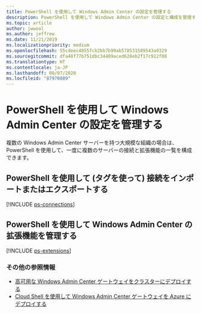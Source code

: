 ```yaml
---
title: PowerShell を使用して Windows Admin Center の設定を管理する
description: PowerShell を使用して Windows Admin Center の設定と構成を管理する方法について説明します。
ms.topic: article
author: jwwool
ms.author: jeffrew
ms.date: 11/21/2019
ms.localizationpriority: medium
ms.openlocfilehash: 55cdeec4855fcb2bb7b99ab578531589543a9329
ms.sourcegitcommit: dfa48f77b751dbc34409aced628eb2f17c912f08
ms.translationtype: HT
ms.contentlocale: ja-JP
ms.lasthandoff: 08/07/2020
ms.locfileid: "87970889"
---
```

# <a name="use-powershell-to-manage-windows-admin-center-settings"></a>PowerShell を使用して Windows Admin Center の設定を管理する

複数の Windows Admin Center サーバーを持つ大規模な組織の場合は、PowerShell を使用して、一度に複数のサーバーの接続と拡張機能の一覧を構成できます。

## <a name="use-powershell-to-import-or-export-your-connections-with-tags"></a>PowerShell を使用して (タグを使って) 接続をインポートまたはエクスポートする

[!INCLUDE [ps-connections](../includes/ps-connections.md)]

## <a name="manage-windows-admin-center-extensions-with-powershell"></a>PowerShell を使用して Windows Admin Center の拡張機能を管理する

[!INCLUDE [ps-extensions](../includes/ps-extensions.md)]

### <a name="additional-references"></a>その他の参照情報

* [高可用な Windows Admin Center ゲートウェイをクラスターにデプロイする](../deploy/high-availability.md)
* [Cloud Shell を使用して Windows Admin Center ゲートウェイを Azure にデプロイする](../azure/deploy-wac-in-azure.md)
